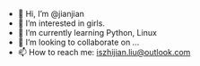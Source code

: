 - 👋 Hi, I’m @jianjian
- 👀 I’m interested in girls.
- 🌱 I’m currently learning Python, Linux
- 💞️ I’m looking to collaborate on ...
- 📫 How to reach me: iszhijian.liu@outlook.com

<!---
jiiiiiianjian/jiiiiiianjian is a ✨ special ✨ repository because its `README.md` (this file) appears on your GitHub profile.
You can click the Preview link to take a look at your changes.
--->
